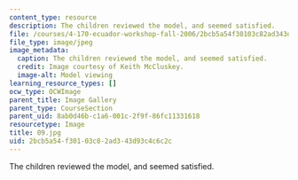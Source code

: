 ```yaml
---
content_type: resource
description: The children reviewed the model, and seemed satisfied.
file: /courses/4-170-ecuador-workshop-fall-2006/2bcb5a54f30103c82ad343d93c4c6c2c_09.jpg
file_type: image/jpeg
image_metadata:
  caption: The children reviewed the model, and seemed satisfied.
  credit: Image courtesy of Keith McCluskey.
  image-alt: Model viewing
learning_resource_types: []
ocw_type: OCWImage
parent_title: Image Gallery
parent_type: CourseSection
parent_uid: 8ab0d46b-c1a6-001c-2f9f-86fc11331618
resourcetype: Image
title: 09.jpg
uid: 2bcb5a54-f301-03c8-2ad3-43d93c4c6c2c
---
```

The children reviewed the model, and seemed satisfied.

